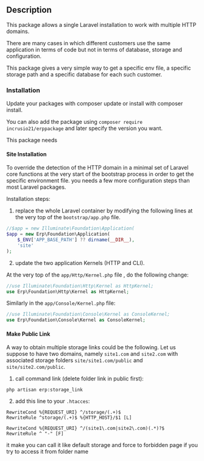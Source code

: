 ## Description
This package allows a single Laravel installation to work with multiple HTTP domains.

There are many cases in which different customers use the same application in terms of code but not in terms of 
database, storage and configuration.

This package gives a very simple way to get a specific env file, a specific storage path and a specific database 
for each such customer.

### Installation
Update your packages with composer update or install with composer install.

You can also add the package using `composer require incrusio21/erppackage` and later 
specify the version you want.

This package needs

#### Site Installation  
To override the detection of the HTTP domain in a minimal set of Laravel core functions 
at the very start of the bootstrap process in order to get the specific environment file. you needs a 
few more configuration steps than most Laravel packages. 

Installation steps:
1. replace the whole Laravel container by modifying the following lines
at the very top of the `bootstrap/app.php` file.

```php
//$app = new Illuminate\Foundation\Application(
$app = new Erp\Foundation\Application(
    $_ENV['APP_BASE_PATH'] ?? dirname(__DIR__),
    'site'
);
```

2. update the two application Kernels (HTTP and CLI).

At the very top of the `app/Http/Kernel.php` file , do the following change:

```php
//use Illuminate\Foundation\Http\Kernel as HttpKernel;
use Erp\Foundation\Http\Kernel as HttpKernel;
```
Similarly in the `app/Console/Kernel.php` file:

```php
//use Illuminate\Foundation\Console\Kernel as ConsoleKernel;
use Erp\Foundation\Console\Kernel as ConsoleKernel;
```

#### Make Public Link

A way to obtain multiple storage links could be the following.
Let us suppose to have two domains, namely `site1.com` and `site2.com` with associated storage folders 
`site/site1.com/public` and `site/site2.com/public`.

1. call command link (delete folder link in public first): 

```
php artisan erp:storage_link
```

2. add this line to your `.htacces`: 

```
RewriteCond %{REQUEST_URI} ^/storage/(.+)$
RewriteRule ^storage/(.+)$ %{HTTP_HOST}/$1 [L]

RewriteCond %{REQUEST_URI} ^/(site1\.com|site2\.com)(.*)?$
RewriteRule ^ "-" [F]
```
it make you can call it like default storage and force to forbidden page if you try to access it from folder name
